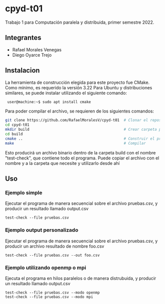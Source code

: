 # cpyd-t01
Trabajo 1 para Computación paralela y distribuida, primer semestre 2022.

## Integrantes
- Rafael Morales Venegas
- Diego Oyarce Trejo

## Instalacion
La herramienta de construcción elegida para este proyecto fue CMake.
Como mínimo, es requerido la versión 3.22
Para Ubuntu y distribuciones similares, se puede instalar utilizando el siguiente comando:
```bash
 user@machine:~$ sudo apt install cmake
```

Para poder compilar el archivo, se requieren de los siguientes comandos:
```bash
git clone https://github.com/RafaelMoralesV/cpyd-t01  # Clonar el repositorio
cd cpyd-t01
mkdir build                                           # Crear carpeta para la compilacion
cd build
cmake ..                                              # Construir el proyecto con CMake
make                                                  # Compilar
```

Esto producirá un archivo binario dentro de la carpeta build con el nombre "test-check", que contiene todo el programa.
Puede copiar el archivo con el nombre y a la carpeta que necesite y utilizarlo desde ahí

## Uso
### Ejemplo simple
Ejecutar el programa de manera secuencial sobre el archivo pruebas.csv, y producir un resultado llamado output.csv
```console
test-check --file pruebas.csv
```

### Ejemplo output personalizado
Ejecutar el programa de manera secuencial sobre el archivo pruebas.csv, y producir un archivo resultado de nombre foo.csv
```console
test-check --file pruebas.csv --out foo.csv
```

### Ejemplo utilizando openmp o mpi
Ejecuta el programa en hilos paralelos o de manera distrubuida, y producir un resultado llamado output.csv
```console
test-check --file pruebas.csv --modo openmp
test-check --file pruebas.csv --modo mpi
```

